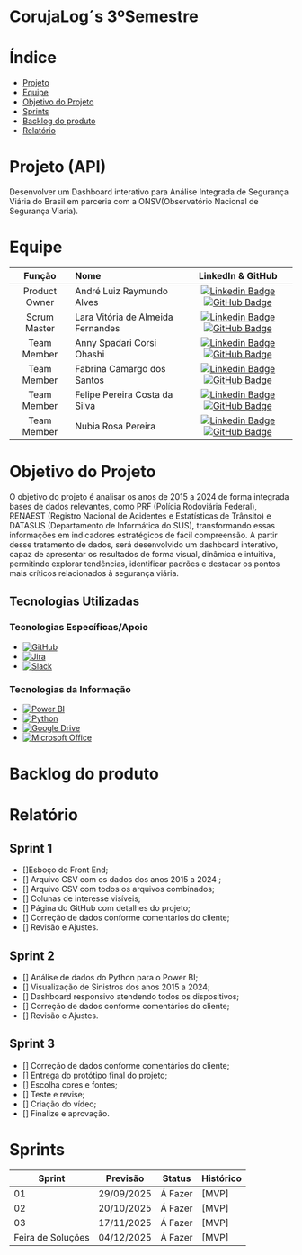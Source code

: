 # CorujaLog´s 3ºSemestre
# Índice

* [Projeto](#projeto-template)
* [Equipe](#equipe)
* [Objetivo do Projeto](#objetivo-do-projeto)
* [Sprints](#Sprints)
* [Backlog do produto](#Backlog-do-produto)
* [Relatório](#Relatório)

# Projeto (API) 
Desenvolver um Dashboard interativo para Análise Integrada de Segurança Viária do Brasil em parceria com a ONSV(Observatório Nacional de Segurança Viaria).


# Equipe
|    Função     | Nome                                  |                                                                                                                                                      LinkedIn & GitHub                                                                                                                                                      |
| :-----------: | :------------------------------------ | :-------------------------------------------------------------------------------------------------------------------------------------------------------------------------------------------------------------------------------------------------------------------------------------------------------------------------: |
| Product Owner | André Luiz Raymundo Alves | [![Linkedin Badge](https://img.shields.io/badge/Linkedin-blue?style=flat-square&logo=Linkedin&logoColor=white)](https://www.linkedin.com/in/andre-alves-a20a691bb/) [![GitHub Badge](https://img.shields.io/badge/GitHub-111217?style=flat-square&logo=github&logoColor=white)](https://github.com/AndreAlves44)  |
| Scrum Master | Lara Vitória de Almeida Fernandes |  [![Linkedin Badge](https://img.shields.io/badge/Linkedin-blue?style=flat-square&logo=Linkedin&logoColor=white)](https://www.linkedin.com/in/lara-vit%C3%B3ria-almeida-fernandes-83599b2a4/) [![GitHub Badge](https://img.shields.io/badge/GitHub-111217?style=flat-square&logo=github&logoColor=white)](https://github.com/LaraVF) |
|Team Member| Anny Spadari Corsi Ohashi|[![Linkedin Badge](https://img.shields.io/badge/Linkedin-blue?style=flat-square&logo=Linkedin&logoColor=white)](https://www.linkedin.com/in/anny-corsi-6744a82b9/?utm_source=share&utm_campaign=share_via&utm_content=profile&utm_medium=android_app)[![GitHub Badge](https://img.shields.io/badge/GitHub-111217?style=flat-square&logo=github&logoColor=white)](https://github.com/Annyspadari)
|Team Member| Fabrina Camargo dos Santos | [![Linkedin Badge](https://img.shields.io/badge/Linkedin-blue?style=flat-square&logo=Linkedin&logoColor=white)](https://www.linkedin.com/in/fabrina-camargo-385703302?utm_source=share&utm_campaign=share_via&utm_content=profile&utm_medium=android_app) [![GitHub Badge](https://img.shields.io/badge/GitHub-111217?style=flat-square&logo=github&logoColor=white)](https://github.com/camargofabrina)  |
|Team Member| Felipe Pereira Costa da Silva | [![Linkedin Badge](https://img.shields.io/badge/Linkedin-blue?style=flat-square&logo=Linkedin&logoColor=white)](https://www.linkedin.com/in/felipe-pereira-186536269/?trk=opento_sprofile_topcard) [![GitHub Badge](https://img.shields.io/badge/GitHub-111217?style=flat-square&logo=github&logoColor=white)](https://github.com/Felipe-4500)|
|Team Member| Nubia Rosa Pereira | [![Linkedin Badge](https://img.shields.io/badge/Linkedin-blue?style=flat-square&logo=Linkedin&logoColor=white)](https://www.linkedin.com/in/nubia-rosa-pereira-023667285/)[![GitHub Badge](https://img.shields.io/badge/GitHub-111217?style=flat-square&logo=github&logoColor=white)](https://www.linkedin.com/in/nubia-rosa-pereira-023667285/)|

# Objetivo do Projeto
O objetivo do projeto é analisar os anos de 2015 a 2024 de forma integrada bases de dados relevantes, como PRF (Polícia Rodoviária Federal), RENAEST (Registro Nacional de Acidentes e Estatísticas de Trânsito) e DATASUS (Departamento de Informática do SUS), transformando essas informações em indicadores estratégicos de fácil compreensão. A partir desse tratamento de dados, será desenvolvido um dashboard interativo, capaz de apresentar os resultados de forma visual, dinâmica e intuitiva, permitindo explorar tendências, identificar padrões e destacar os pontos mais críticos relacionados à segurança viária.



## Tecnologias Utilizadas

 ### Tecnologias Específicas/Apoio
* [![GitHub](https://img.shields.io/badge/GitHub-%23121011.svg?logo=github&logoColor=white)](#)
* [![Jira](https://img.shields.io/badge/Jira-0052CC?logo=jira&logoColor=fff)](#)
* [![Slack](https://img.shields.io/badge/Slack-4A154B?logo=slack&logoColor=fff)](#)
  
 ### Tecnologias da Informação
* [![Power BI](https://custom-icon-badges.demolab.com/badge/Power%20BI-F1C912?logo=power-bi&logoColor=fff)](#)
* [![Python](https://img.shields.io/badge/Python-3776AB?logo=python&logoColor=fff)](#)
* [![Google Drive](https://img.shields.io/badge/Google%20Drive-4285F4?logo=googledrive&logoColor=fff)](#)
* [![Microsoft Office](https://img.shields.io/badge/Microsoft%20Office-f65314)](#)

# Backlog do produto

# Relatório

## Sprint 1
- []Esboço do Front End;
- [] Arquivo CSV com os dados dos anos 2015 a 2024 ;
- [] Arquivo CSV com todos os arquivos combinados;
- [] Colunas de interesse visíveis;
- [] Página do GitHub com detalhes do projeto;
- [] Correção de dados conforme comentários do cliente;
- [] Revisão e Ajustes.


## Sprint 2
- [] Análise de dados do Python para o Power BI;
- [] Visualização de Sinistros dos anos 2015 a 2024;
- [] Dashboard responsivo atendendo todos os dispositivos;
- [] Correção de dados conforme comentários do cliente;
- [] Revisão e Ajustes.
      
## Sprint 3
- [] Correção de dados conforme comentários do cliente;
- [] Entrega do protótipo final do projeto;
- [] Escolha cores e fontes;
- [] Teste e revise;
- [] Criação do vídeo;
- [] Finalize e aprovação.

# Sprints

Sprint | Previsão | Status| Histórico|
|------|--------|------|--------|
|01 | 29/09/2025 |Á Fazer| [MVP]| 
|02|  20/10/2025 |Á Fazer|[MVP]| 
|03| 17/11/2025  |Á Fazer|[MVP] |
|Feira de Soluções|04/12/2025|Á Fazer|[MVP] | 
